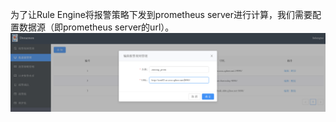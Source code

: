 为了让Rule Engine将报警策略下发到prometheus server进行计算，我们需要配置数据源（即prometheus server的url）。  
![datasource](docs/images/datasource.png)
